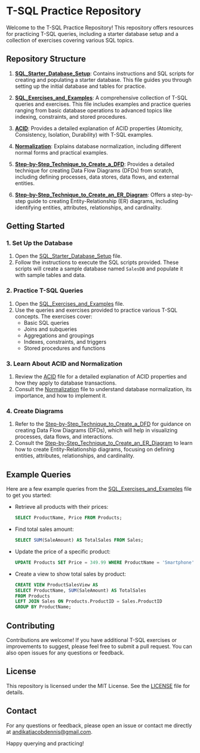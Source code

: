 # T-SQL Practice Repository

Welcome to the T-SQL Practice Repository! This repository offers resources for practicing T-SQL queries, including a starter database setup and a collection of exercises covering various SQL topics.

## Repository Structure

1. **[SQL_Starter_Database_Setup](SQL_Starter_Database_Setup.md)**: Contains instructions and SQL scripts for creating and populating a starter database. This file guides you through setting up the initial database and tables for practice.

2. **[SQL_Exercises_and_Examples](SQL_Exercises_and_Examples.md)**: A comprehensive collection of T-SQL queries and exercises. This file includes examples and practice queries ranging from basic database operations to advanced topics like indexing, constraints, and stored procedures.

3. **[ACID](ACID.md)**: Provides a detailed explanation of ACID properties (Atomicity, Consistency, Isolation, Durability) with T-SQL examples.

4. **[Normalization](Normalization.md)**: Explains database normalization, including different normal forms and practical examples.

5. **[Step-by-Step_Technique_to_Create_a_DFD](Step-by-Step_Technique_to_Create_a_DFD.md)**: Provides a detailed technique for creating Data Flow Diagrams (DFDs) from scratch, including defining processes, data stores, data flows, and external entities.

6. **[Step-by-Step_Technique_to_Create_an_ER_Diagram](Step-by-Step_Technique_to_Create_an_ER_Diagram.md)**: Offers a step-by-step guide to creating Entity-Relationship (ER) diagrams, including identifying entities, attributes, relationships, and cardinality.

## Getting Started

### 1. Set Up the Database

1. Open the [SQL_Starter_Database_Setup](SQL_Starter_Database_Setup.md) file.
2. Follow the instructions to execute the SQL scripts provided. These scripts will create a sample database named `SalesDB` and populate it with sample tables and data.

### 2. Practice T-SQL Queries

1. Open the [SQL_Exercises_and_Examples](SQL_Exercises_and_Examples.md) file.
2. Use the queries and exercises provided to practice various T-SQL concepts. The exercises cover:
   - Basic SQL queries
   - Joins and subqueries
   - Aggregations and groupings
   - Indexes, constraints, and triggers
   - Stored procedures and functions

### 3. Learn About ACID and Normalization

1. Review the [ACID](ACID.md) file for a detailed explanation of ACID properties and how they apply to database transactions.
2. Consult the [Normalization](Normalization.md) file to understand database normalization, its importance, and how to implement it.

### 4. Create Diagrams

1. Refer to the [Step-by-Step_Technique_to_Create_a_DFD](Step-by-Step_Technique_to_Create_a_DFD.md) for guidance on creating Data Flow Diagrams (DFDs), which will help in visualizing processes, data flows, and interactions.
2. Consult the [Step-by-Step_Technique_to_Create_an_ER_Diagram](Step-by-Step_Technique_to_Create_an_ER_Diagram.md) to learn how to create Entity-Relationship diagrams, focusing on defining entities, attributes, relationships, and cardinality.

## Example Queries

Here are a few example queries from the [SQL_Exercises_and_Examples](SQL_Exercises_and_Examples.md) file to get you started:

- Retrieve all products with their prices:
  ```sql
  SELECT ProductName, Price FROM Products;
  ```

- Find total sales amount:
  ```sql
  SELECT SUM(SaleAmount) AS TotalSales FROM Sales;
  ```

- Update the price of a specific product:
  ```sql
  UPDATE Products SET Price = 349.99 WHERE ProductName = 'Smartphone';
  ```

- Create a view to show total sales by product:
  ```sql
  CREATE VIEW ProductSalesView AS
  SELECT ProductName, SUM(SaleAmount) AS TotalSales
  FROM Products
  LEFT JOIN Sales ON Products.ProductID = Sales.ProductID
  GROUP BY ProductName;
  ```

## Contributing

Contributions are welcome! If you have additional T-SQL exercises or improvements to suggest, please feel free to submit a pull request. You can also open issues for any questions or feedback.

## License

This repository is licensed under the MIT License. See the [LICENSE](LICENSE.md) file for details.

## Contact

For any questions or feedback, please open an issue or contact me directly at andikatjacobdennis@gmail.com.

Happy querying and practicing!
